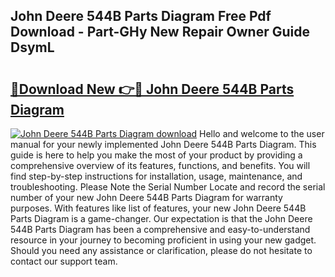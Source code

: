 ## John Deere 544B Parts Diagram Free Pdf Download - Part-GHy New Repair Owner Guide DsymL

# <h2><a href="http://dfh6pa1.blite.top/?on=John+Deere+544B+Parts+Diagram">🔗Download New 👉🔴 John Deere 544B Parts Diagram</a></h2>

[![John Deere 544B Parts Diagram download](https://i.imgur.com/lujVjoI.png)](http://dfh6pa1.blite.top/?on=John+Deere+544B+Parts+Diagram)
Hello and welcome to the user manual for your newly implemented John Deere 544B Parts Diagram. This guide is here to help you make the most of your product by providing a comprehensive overview of its features, functions, and benefits. You will find step-by-step instructions for installation, usage, maintenance, and troubleshooting. Please Note the Serial Number Locate and record the serial number of your new John Deere 544B Parts Diagram for warranty purposes. With features like list of features, your new John Deere 544B Parts Diagram is a game-changer. Our expectation is that the John Deere 544B Parts Diagram has been a comprehensive and easy-to-understand resource in your journey to becoming proficient in using your new gadget. Should you need any assistance or clarification, please do not hesitate to contact our support team.
